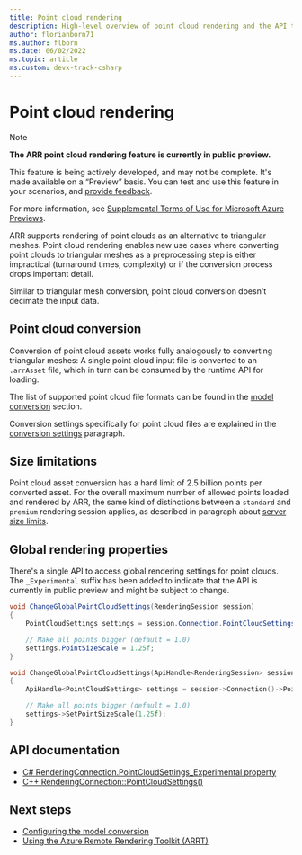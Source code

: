 ```yaml
---
title: Point cloud rendering
description: High-level overview of point cloud rendering and the API to change global point cloud settings
author: florianborn71
ms.author: flborn
ms.date: 06/02/2022
ms.topic: article
ms.custom: devx-track-csharp
---
```


# Point cloud rendering

> [!NOTE]
> **The ARR point cloud rendering feature is currently in public preview.**
>
> This feature is being actively developed, and may not be complete. It's made available on a “Preview” basis. You can test and use this feature in your scenarios, and [provide feedback](../../resources/support.md).
>
> For more information, see [Supplemental Terms of Use for Microsoft Azure Previews](https://azure.microsoft.com/support/legal/preview-supplemental-terms/).

ARR supports rendering of point clouds as an alternative to triangular meshes. Point cloud rendering enables new use cases where converting point clouds to triangular meshes as a preprocessing step is either impractical (turnaround times, complexity) or if the conversion process drops important detail.

Similar to triangular mesh conversion, point cloud conversion doesn't decimate the input data.

## Point cloud conversion

Conversion of point cloud assets works fully analogously to converting triangular meshes: A single point cloud input file is converted to an `.arrAsset` file, which in turn can be consumed by the runtime API for loading.

The list of supported point cloud file formats can be found in the [model conversion](../../how-tos/conversion/model-conversion.md#point-clouds) section.

Conversion settings specifically for point cloud files are explained in the [conversion settings](../../how-tos/conversion/configure-model-conversion.md#settings-for-point-clouds) paragraph.

## Size limitations

Point cloud asset conversion has a hard limit of 2.5 billion points per converted asset.
For the overall maximum number of allowed points loaded and rendered by ARR, the same kind of distinctions between a `standard` and `premium` rendering session applies, as described in paragraph about [server size limits](../../reference/limits.md#overall-number-of-primitives).

## Global rendering properties

There's a single API to access global rendering settings for point clouds. The `_Experimental` suffix has been added to indicate that the API is currently in public preview and might be subject to change.

```cs
void ChangeGlobalPointCloudSettings(RenderingSession session)
{
    PointCloudSettings settings = session.Connection.PointCloudSettings_Experimental;

    // Make all points bigger (default = 1.0)
    settings.PointSizeScale = 1.25f;
}
```

```cpp
void ChangeGlobalPointCloudSettings(ApiHandle<RenderingSession> session)
{
    ApiHandle<PointCloudSettings> settings = session->Connection()->PointCloudSettings_Experimental();

    // Make all points bigger (default = 1.0)
    settings->SetPointSizeScale(1.25f);
}
```

## API documentation

* [C# RenderingConnection.PointCloudSettings_Experimental property](/dotnet/api/microsoft.azure.remoterendering.renderingconnection.pointcloudsettings_experimental)
* [C++ RenderingConnection::PointCloudSettings()](/cpp/api/remote-rendering/renderingconnection#pointcloudsettings_experimental)

## Next steps

* [Configuring the model conversion](../../how-tos/conversion/configure-model-conversion.md)
* [Using the Azure Remote Rendering Toolkit (ARRT)](../../samples/azure-remote-rendering-asset-tool.md)